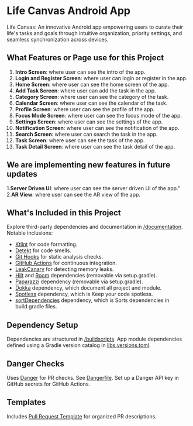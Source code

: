# Life Canvas Android App

Life Canvas: An innovative Android app empowering users to curate their life's tasks and goals through intuitive organization, priority settings, and seamless synchronization across devices.

## What Features or Page use for this Project
1. **Intro Screen**: where user can see the intro of the app.
2. **Login and Register Screen**: where user can login or register in the app.
3. **Home Screen**: where user can see the home screen of the app.
4. **Add Task Screen**: where user can add the task in the app.
5. **Category Screen**: where user can see the category of the task.
6. **Calendar Screen**: where user can see the calendar of the task.
7. **Profile Screen**: where user can see the profile of the app.
8. **Focus Mode Screen**: where user can see the focus mode of the app.
9. **Settings Screen**: where user can see the settings of the app.
10. **Notification Screen**: where user can see the notification of the app.
11. **Search Screen**: where user can search the task in the app.
12. **Task Screen**: where user can see the task of the app.
13. **Task Detail Screen**: where user can see the task detail of the app.

## We are implementing new features in future updates
1.**Server Driven UI**: where user can see the server driven UI of the app."
2.**AR View**: where user can see the AR view of the app.

## What's Included in this Project

Explore third-party dependencies and documentation in [/documentation](/documentation). Notable inclusions:

- [Ktlint](/documentation/StaticAnalysis.md) for code formatting.
- [Detekt](/documentation/StaticAnalysis.md) for code smells.
- [Git Hooks](/documentation/GitHooks.md) for static analysis checks.
- [GitHub Actions](/documentation/GitHubActions.md) for continuous integration.
- [LeakCanary](https://square.github.io/leakcanary/) for detecting memory leaks.
- [Hilt](https://developer.android.com/training/dependency-injection/hilt-android) and [Room](https://developer.android.com/training/data-storage/room) dependencies (removable via setup.gradle).
- [Paparazzi](https://github.com/cashapp/paparazzi) dependency (removable via setup.gradle).
- [Dokka](https://github.com/Kotlin/dokka) dependency, which document all project and module.
- [Spotless](https://github.com/diffplug/spotless) dependency, which is Keep your code spotless.
- [sortDependencies](https://github.com/square/gradle-dependencies-sorter) dependency, which is Sorts dependencies in build.gradle files.

## Dependency Setup

Dependencies are structured in [/buildscripts](/buildscripts). App module dependencies defined using a Gradle version catalog in [libs.versions.toml](gradle/libs.versions.toml).

## Danger Checks

Uses [Danger](https://danger.systems) for PR checks. See [Dangerfile](Dangerfile). Set up a Danger API key in GitHub secrets for GitHub Actions.

## Templates

Includes [Pull Request Template](/.github/pull_request_template.md) for organized PR descriptions.

